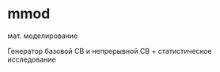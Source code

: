 # mmod
мат. моделирование 

Генератор базовой СВ и непрерывной СВ + статистическое исследование          
